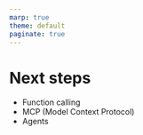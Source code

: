 ```yaml
---
marp: true
theme: default
paginate: true
---
```

# Next steps

- Function calling
- MCP (Model Context Protocol)
- Agents